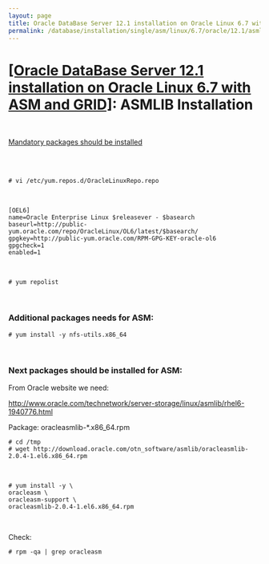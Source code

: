 ```yaml
---
layout: page
title: Oracle DataBase Server 12.1 installation on Oracle Linux 6.7 with ASM and GRID - ASMLIB Installation
permalink: /database/installation/single/asm/linux/6.7/oracle/12.1/asmlib-installation/
---
```


# <a href="/database/installation/single/asm/linux/6.7/oracle/12.1/">[Oracle DataBase Server 12.1 installation on Oracle Linux 6.7 with ASM and GRID]</a>: ASMLIB Installation

<br/>

 <a href="/database/installation/single-instance/simple/linux/6.7/oracle/12.1/install-mandatory-packages/">Mandatory packages should be installed</a>


<br/><br/>

    # vi /etc/yum.repos.d/OracleLinuxRepo.repo

<br/>

    [OEL6]
    name=Oracle Enterprise Linux $releasever - $basearch
    baseurl=http://public-yum.oracle.com/repo/OracleLinux/OL6/latest/$basearch/
    gpgkey=http://public-yum.oracle.com/RPM-GPG-KEY-oracle-ol6
    gpgcheck=1
    enabled=1

<br/>

    # yum repolist

<br/>

### Additional packages needs for ASM:

    # yum install -y nfs-utils.x86_64


<br/>

### Next packages should be installed for ASM:

From Oracle website we need:

http://www.oracle.com/technetwork/server-storage/linux/asmlib/rhel6-1940776.html

Package: oracleasmlib-*.x86_64.rpm


    # cd /tmp
    # wget http://download.oracle.com/otn_software/asmlib/oracleasmlib-2.0.4-1.el6.x86_64.rpm

<br/>

    # yum install -y \
    oracleasm \
    oracleasm-support \
    oracleasmlib-2.0.4-1.el6.x86_64.rpm

<br/>

Check:

    # rpm -qa | grep oracleasm
